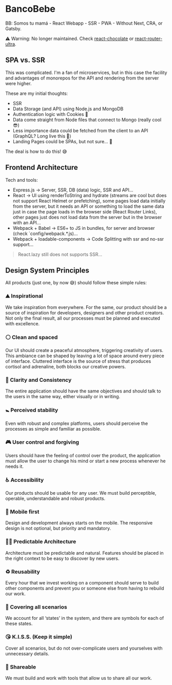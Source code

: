 # BancoBebe
BB: Somos tu mamá - React Webapp - SSR - PWA - Without Next, CRA, or Gatsby.

⚠️ Warning: No longer maintained. Check [react-chocolate](#proximamente) or [react-router-ultra](#proximamente2).

## SPA vs. SSR

This was complicated. I'm a fan of microservices, but in this case the facility and advantages of monorepos for the API and rendering from the server were higher.

These are my initial thoughts:

- SSR
- Data Storage (and API) using Node.js and MongoDB
- Authentication logic with Cookies 🍪
- Data come straight from Node files that connect to Mongo (really cool 😎)
- Less importance data could be fetched from the client to an API (GraphQL? Long live this 🙌)
- Landing Pages could be SPAs, but not sure... 🤔

The deal is how to do this! :sweat_smile:

## Frontend Architecture

Tech and tools:

- Express.js -> Server, SSR, DB (data) logic, SSR and API...
- React -> UI using renderToString and hydrate (streams are cool but does not support React Helmet or prefetching), some pages load data initially from the server, but it needs an API or something to load the same data just in case the page loads in the browser side (React Router Links), other pages just does not load data from the server but in the browser with an API...
- Webpack + Babel -> ES6+ to JS in bundles, for server and browser (check `config/webpack.*.js)...
- Webpack + loadable-components -> Code Splitting with ssr and no-ssr support...

> React.lazy still does not supports SSR...

## Design System Principles

All products (just one, by now 😅) should follow these simple rules:

### ⛰ Inspirational
We take inspiration from everywhere. For the same, our product should be a source of inspiration for developers, designers and other product creators. Not only the final result, all our processes must be planned and executed with excellence.

### ⚪️ Clean and spaced
Our UI should create a peaceful atmosphere, triggering creativity of users. This ambiance can be shaped by leaving a lot of space around every piece of interface. Cluttered interface is the source of stress that produces cortisol and adrenaline, both blocks our creative powers.

### 💪 Clarity and Consistency
The entire application should have the same objectives and should talk to the users in the same way, either visually or in writing.

### 🚼 Perceived stability
Even with robust and complex platforms, users should perceive the processes as simple and familiar as possible.

### 🎮 User control and forgiving
Users should have the feeling of control over the product, the application must allow the user to change his mind or start a new process whenever he needs it.

### ♿️ Accessibility
Our products should be usable for any user. We must build perceptible, operable, understandable and robust products.

### 📱 Mobile first
Design and development always starts on the mobile. The responsive design is not optional, but priority and mandatory.

### 👷‍♀ Predictable Architecture
Architecture must be predictable and natural. Features should be placed in the right context to be easy to discover by new users.

### ♻️ Reusability
Every hour that we invest working on a component should serve to build other components and prevent you or someone else from having to rebuild our work.

### 🔡 Covering all scenarios
We account for all ‘states’ in the system, and there are symbols for each of these states.

### 😘 K.I.S.S. (Keep it simple)
Cover all scenarios, but do not over-complicate users and yourselves with unnecessary details.

### 👥 Shareable
We must build and work with tools that allow us to share all our work.
